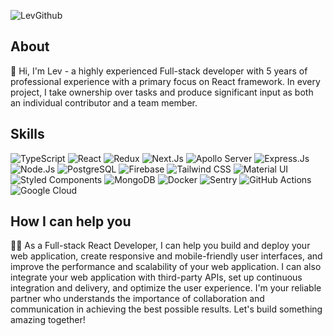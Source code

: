 ![LevGithub](https://user-images.githubusercontent.com/128682730/227208402-729622fa-cce1-466d-82fe-c5f02916fe78.png)


## About
👋 Hi, I'm Lev - a highly experienced Full-stack developer with 5 years of professional experience with a primary focus on React framework. In every project, I take ownership over tasks and produce significant input as both an individual contributor and a team member.

## Skills
![TypeScript](https://img.shields.io/badge/-TypeScript-007ACC?style=flat-square&logo=typescript&logoColor=white)
![React](https://img.shields.io/badge/-React-61DAFB?style=flat-square&logo=react&logoColor=white)
![Redux](https://img.shields.io/badge/-Redux-764ABC?style=flat-square&logo=redux&logoColor=white)
![Next.Js](https://img.shields.io/badge/-Next.Js-000000?style=flat-square&logo=next.js&logoColor=white)
![Apollo Server](https://img.shields.io/badge/-Apollo%20Server-311C87?style=flat-square&logo=apollo-graphql&logoColor=white)
![Express.Js](https://img.shields.io/badge/-Express.Js-000000?style=flat-square&logo=express&logoColor=white)
![Node.Js](https://img.shields.io/badge/-Node.Js-339933?style=flat-square&logo=node.js&logoColor=white)
![PostgreSQL](https://img.shields.io/badge/-PostgreSQL-336791?style=flat-square&logo=postgresql&logoColor=white)
![Firebase](https://img.shields.io/badge/-Firebase-FFCA28?style=flat-square&logo=firebase&logoColor=white)
![Tailwind CSS](https://img.shields.io/badge/-Tailwind%20CSS-38B2AC?style=flat-square&logo=tailwind-css&logoColor=white)
![Material UI](https://img.shields.io/badge/-Material%20UI-0081CB?style=flat-square&logo=material-ui&logoColor=white)
![Styled Components](https://img.shields.io/badge/-Styled%20Components-DB7093?style=flat-square&logo=styled-components&logoColor=white)
![MongoDB](https://img.shields.io/badge/-MongoDB-47A248?style=flat-square&logo=mongodb&logoColor=white)
![Docker](https://img.shields.io/badge/-Docker-2496ED?style=flat-square&logo=docker&logoColor=white)
![Sentry](https://img.shields.io/badge/-Sentry-FB4226?style=flat-square&logo=sentry&logoColor=white)
![GitHub Actions](https://img.shields.io/badge/-GitHub%20Actions-2088FF?style=flat-square&logo=github-actions&logoColor=white)
![Google Cloud](https://img.shields.io/badge/-Google%20Cloud-4285F4?style=flat-square&logo=google-cloud&logoColor=white)

## How I can help you
👨‍💻 As a Full-stack React Developer, I can help you build and deploy your web application, create responsive and mobile-friendly user interfaces, and improve the performance and scalability of your web application. I can also integrate your web application with third-party APIs, set up continuous integration and delivery, and optimize the user experience. I'm your reliable partner who understands the importance of collaboration and communication in achieving the best possible results. Let's build something amazing together!
